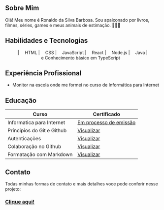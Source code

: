 ## Sobre Mim
Olá! Meu nome é Ronaldo da Silva Barbosa. 
Sou apaixonado por livros, filmes, séries, games e meus animais de estimação. 🐶🤍😺

## Habilidades e Tecnologias
<center>
| <img src="https://cdn.jsdelivr.net/gh/devicons/devicon@latest/icons/html5/html5-original.svg" width="10rem"> HTML 
| <img src="https://cdn.jsdelivr.net/gh/devicons/devicon@latest/icons/css3/css3-original.svg" width="10rem"> CSS
| <img src="https://cdn.jsdelivr.net/gh/devicons/devicon@latest/icons/javascript/javascript-original.svg" width="10rem"> JavaScript
| <img src="https://cdn.jsdelivr.net/gh/devicons/devicon@latest/icons/react/react-original.svg" width="10rem"> React
| <img src="https://cdn.jsdelivr.net/gh/devicons/devicon@latest/icons/nodejs/nodejs-original.svg" width="10rem"> Node.js
| <img src="https://cdn.jsdelivr.net/gh/devicons/devicon@latest/icons/java/java-original.svg" width="10rem"> Java |
<br>e Conhecimento básico em TypeScript <img src="https://cdn.jsdelivr.net/gh/devicons/devicon@latest/icons/typescript/typescript-original.svg" width="10rem">
</center>

## Experiência Profissional
- Monitor na escola onde me formei no curso de Informática para Internet

## Educação
|Curso|Certificado|
|-----|-----|
|Informatica para Internet| [Em processo de emissão]()|
|Príncipios do Git e Github| [Visualizar ](https://www.dio.me/certificate/CKVALOYS/share)|
|Autenticações| [Visualizar ](https://www.dio.me/certificate/Q1YHNGGN/share)|
|Colaboração no Github| [Visualizar ](https://www.dio.me/certificate/5OWKT3Z1/share)|
|Formatação com Markdown| [Visualizar ](https://www.dio.me/certificate/ZZPJZ5E5/share)|

## Contato
Todas minhas formas de contato e mais detalhes voce pode conferir nesse projeto:  
### [Clique aqui!](https://ronaldornd.vercel.app/)

